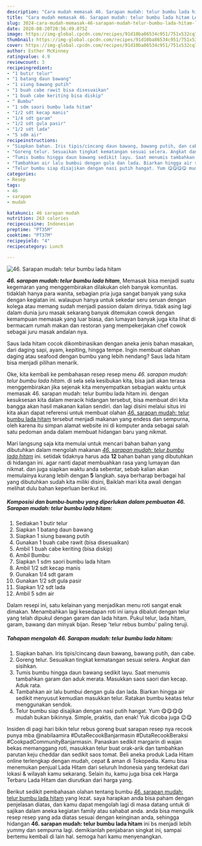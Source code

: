 ```yaml
---
description: "Cara mudah memasak 46. Sarapan mudah: telur bumbu lada hitam Lezat"
title: "Cara mudah memasak 46. Sarapan mudah: telur bumbu lada hitam Lezat"
slug: 3024-cara-mudah-memasak-46-sarapan-mudah-telur-bumbu-lada-hitam-lezat
date: 2020-08-20T20:56:49.075Z
image: https://img-global.cpcdn.com/recipes/91d10ba86534c951/751x532cq70/46-sarapan-mudah-telur-bumbu-lada-hitam-foto-resep-utama.jpg
thumbnail: https://img-global.cpcdn.com/recipes/91d10ba86534c951/751x532cq70/46-sarapan-mudah-telur-bumbu-lada-hitam-foto-resep-utama.jpg
cover: https://img-global.cpcdn.com/recipes/91d10ba86534c951/751x532cq70/46-sarapan-mudah-telur-bumbu-lada-hitam-foto-resep-utama.jpg
author: Esther McKinney
ratingvalue: 4.9
reviewcount: 3
recipeingredient:
- "1 butir telur"
- "1 batang daun bawang"
- "1 siung bawang putih"
- "1 buah cabe rawit bisa disesuaikan"
- "1 buah cabe keriting bisa diskip"
- " Bumbu"
- "1 sdm saori bumbu lada hitam"
- "1/2 sdt kecap manis"
- "1/4 sdt garam"
- "1/2 sdt gula pasir"
- "1/2 sdt lada"
- "5 sdm air"
recipeinstructions:
- "Siapkan bahan. Iris tipis/cincang daun bawang, bawang putih, dan cabe."
- "Goreng telur. Sesuaikan tingkat kematangan sesuai selera. Angkat dan sisihkan."
- "Tumis bumbu hingga daun bawang sedikit layu. Saat menumis tambahkan garam dan aduk merata. Masukkan saos saori dan kecap. Aduk rata."
- "Tambahkan air lalu bumbui dengan gula dan lada. Biarkan hingga air sedikit menyusut kemudian masukkan telur. Ratakan bumbu keatas telur menggunakan sendok."
- "Telur bumbu siap disajikan dengan nasi putih hangat. Yum 😋😋😋😋 mudah bukan bikinnya. Simple, praktis, dan enak! Yuk dicoba juga 😉😋"
categories:
- Resep
tags:
- 46
- sarapan
- mudah

katakunci: 46 sarapan mudah 
nutrition: 263 calories
recipecuisine: Indonesian
preptime: "PT35M"
cooktime: "PT37M"
recipeyield: "4"
recipecategory: Lunch

---
```



![46. Sarapan mudah: telur bumbu lada hitam](https://img-global.cpcdn.com/recipes/91d10ba86534c951/751x532cq70/46-sarapan-mudah-telur-bumbu-lada-hitam-foto-resep-utama.jpg)

<b><i>46. sarapan mudah: telur bumbu lada hitam</i></b>, Memasak bisa menjadi suatu kegemaran yang menggembirakan dilakukan oleh banyak komunitas. tidaklah hanya para wanita, sebagian pria juga sangat banyak yang suka dengan kegiatan ini. walaupun hanya untuk sekedar seru seruan dengan kolega atau memang sudah menjadi passion dalam dirinya. tidak asing lagi dalam dunia juru masak sekarang banyak ditemukan cowok dengan kemampuan memasak yang luar biasa, dan lumayan banyak juga kita lihat di bermacam rumah makan dan restoran yang mempekerjakan chef cowok sebagai juru masak andalan nya.

Saus lada hitam cocok dikombinasikan dengan aneka jenis bahan masakan, dari daging sapi, ayam, kepiting, hingga tempe. Ingin membuat olahan daging atau seafood dengan bumbu yang lebih nendang? Saus lada hitam bisa menjadi pilihan menarik.

Oke, kita kembali ke pembahasan resep resep menu <i>46. sarapan mudah: telur bumbu lada hitam</i>. di sela sela kesibukan kita, bisa jadi akan terasa menggembirakan jika sejenak kita menyempatkan sebagian waktu untuk memasak 46. sarapan mudah: telur bumbu lada hitam ini. dengan kesuksesan kita dalam meracik hidangan tersebut, bisa membuat diri kita bangga akan hasil makanan kalian sendiri. dan lagi disini melalui situs ini kita akan dapat referensi untuk membuat olahan <u>46. sarapan mudah: telur bumbu lada hitam</u> tersebut menjadi makanan yang endess dan sempurna, oleh karena itu simpan alamat website ini di komputer anda sebagai salah satu pedoman anda dalam membuat hidangan baru yang nikmat.


Mari langsung saja kita memulai untuk mencari bahan bahan yang dibutuhkan dalam mengolah makanan <u><i>46. sarapan mudah: telur bumbu lada hitam</i></u> ini. setidak tidaknya harus ada <b>12</b> bahan bahan yang dibutuhkan di hidangan ini. agar nanti dapat membuahkan rasa yang lumayan dan nikmat. dan juga siapkan waktu anda sebentar, sebab kalian akan memulainya kurang lebih dengan <b>5</b> langkah. saya berharap berbagai hal yang dibutuhkan sudah kita miliki disini, Baiklah mari kita awali dengan melihat dulu bahan keperluan berikut ini.

<!--inarticleads1-->

##### Komposisi dan bumbu-bumbu yang diperlukan dalam pembuatan 46. Sarapan mudah: telur bumbu lada hitam:

1. Sediakan 1 butir telur
1. Siapkan 1 batang daun bawang
1. Siapkan 1 siung bawang putih
1. Gunakan 1 buah cabe rawit (bisa disesuaikan)
1. Ambil 1 buah cabe keriting (bisa diskip)
1. Ambil  Bumbu:
1. Siapkan 1 sdm saori bumbu lada hitam
1. Ambil 1/2 sdt kecap manis
1. Gunakan 1/4 sdt garam
1. Gunakan 1/2 sdt gula pasir
1. Siapkan 1/2 sdt lada
1. Ambil 5 sdm air


Dalam resepi ini, satu kelainan yang menjadikan menu roti sangat enak dimakan. Menambahkan lagi kesedapan roti ini ianya dibaluti dengan telur yang telah dipukul dengan garam dan lada hitam. Pukul telur, lada hitam, garam, bawang dan minyak bijan. Resep &#39;telur rebus bumbu&#39; paling teruji. 

<!--inarticleads2-->

##### Tahapan mengolah 46. Sarapan mudah: telur bumbu lada hitam:

1. Siapkan bahan. Iris tipis/cincang daun bawang, bawang putih, dan cabe.
1. Goreng telur. Sesuaikan tingkat kematangan sesuai selera. Angkat dan sisihkan.
1. Tumis bumbu hingga daun bawang sedikit layu. Saat menumis tambahkan garam dan aduk merata. Masukkan saos saori dan kecap. Aduk rata.
1. Tambahkan air lalu bumbui dengan gula dan lada. Biarkan hingga air sedikit menyusut kemudian masukkan telur. Ratakan bumbu keatas telur menggunakan sendok.
1. Telur bumbu siap disajikan dengan nasi putih hangat. Yum 😋😋😋😋 mudah bukan bikinnya. Simple, praktis, dan enak! Yuk dicoba juga 😉😋


Insiden di pagi hari bikin telur rebus goreng buat sarapan resep nya recook punya mba @nabilaamira #DutaRecookBanjarmasin #DutaRecookBeraksi #CookpadCommunityBanjarmasin. Panaskan sedikit margarin di wajan bekas memanggang roti, masukkan telur buat orak-arik dan tambahkan parutan keju cheddar dan sedikit saos tomat. Beli aneka produk Lada Hitam online terlengkap dengan mudah, cepat &amp; aman di Tokopedia. Kamu bisa menemukan penjual Lada Hitam dari seluruh Indonesia yang terdekat dari lokasi &amp; wilayah kamu sekarang. Selain itu, kamu juga bisa cek Harga Terbaru Lada Hitam dan diurutkan dari harga yang. 

Berikut sedikit pembahasan olahan tentang bumbu <u>46. sarapan mudah: telur bumbu lada hitam</u> yang lezat. saya harapkan anda bisa paham dengan penjelasan diatas, dan kamu dapat mengolah lagi di masa datang untuk di sajikan dalam aneka kegiatan family atau sahabat anda. anda bisa mengulik resep resep yang ada diatas sesuai dengan keinginan anda, sehingga hidangan <b>46. sarapan mudah: telur bumbu lada hitam</b> ini bs menjadi lebih yummy dan sempurna lagi. demikianlah penjabaran singkat ini, sampai bertemu kembali di lain hal. semoga hari kamu menyenangkan.
